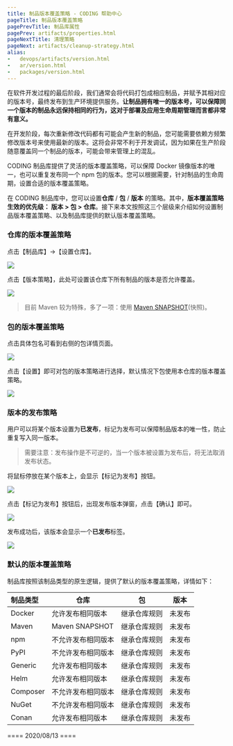 ```yaml
---
title: 制品版本覆盖策略 - CODING 帮助中心
pageTitle: 制品版本覆盖策略
pagePrevTitle: 制品库属性
pagePrev: artifacts/properties.html
pageNextTitle: 清理策略
pageNext: artifacts/cleanup-strategy.html
alias: 
-   devops/artifacts/version.html
-   ar/version.html
-   packages/version.html
---
```


在软件开发过程的最后阶段，我们通常会将代码打包成相应制品，并赋予其相对应的版本号，最终发布到生产环境提供服务。**让制品拥有唯一的版本号，可以保障同一个版本的制品永远保持相同的行为，这对于部署及应用生命周期管理而言都非常有意义。**

在开发阶段，每次重新修改代码都有可能会产生新的制品，您可能需要依赖方频繁修改版本号来使用最新的版本。这将会非常不利于开发调试，因为如果在生产阶段随意覆盖同一个制品的版本，可能会带来管理上的混乱。

CODING 制品库提供了灵活的版本覆盖策略，可以保障 Docker 镜像版本的唯一，也可以重复发布同一个 npm 包的版本。您可以根据需要，针对制品的生命周期，设置合适的版本覆盖策略。

在 CODING 制品库中，您可以设置**仓库** / **包** / **版本** 的策略。其中，**版本覆盖策略生效的优先级： 版本 > 包 > 仓库**。接下来本文按照这三个层级来介绍如何设置制品版本覆盖策略、以及制品库提供的默认版本覆盖策略。

### **仓库的版本覆盖策略**

点击【制品库】->【设置仓库】。

![](https://help-assets.codehub.cn/enterprise/20200717113242.png)

点击【版本策略】，此处可设置该仓库下所有制品的版本是否允许覆盖。

![](https://help-assets.codehub.cn/enterprise/20191227151851.png)

> 目前 Maven 较为特殊，多了一项：使用 [Maven SNAPSHOT](https://maven.apache.org/guides/getting-started/index.html)(快照)。

### **包的版本覆盖策略**

点击具体包名可看到右侧的包详情页面。

![](https://help-assets.codehub.cn/enterprise/20191227152110.png)

点击【设置】即可对包的版本策略进行选择，默认情况下包使用本仓库的版本覆盖策略。

![](https://help-assets.codehub.cn/enterprise/20191227152027.png)


### **版本的发布策略**

用户可以将某个版本设置为**已发布**，标记为发布可以保障制品版本的唯一性，防止重复写入同一版本。

> 需要注意：发布操作是不可逆的，当一个版本被设置为发布后，将无法取消发布状态。

将鼠标停放在某个版本上，会显示【标记为发布】按钮。

![](https://help-assets.codehub.cn/enterprise/20191227152224.png)

点击【标记为发布】按钮后，出现发布版本弹窗，点击【确认】即可。

![](https://help-assets.codehub.cn/enterprise/20191227152322.png)

发布成功后，该版本会显示一个**已发布**标签。

![](https://help-assets.codehub.cn/enterprise/20191227152351.png)

### **默认的版本覆盖策略**

制品库按照该制品类型的原生逻辑，提供了默认的版本覆盖策略，详情如下：

| 制品类型 | 仓库 | 包 | 版本 |
| :------| -- | -- | -- |
| Docker | 允许发布相同版本 | 继承仓库规则 | 未发布 |
| Maven  | Maven SNAPSHOT | 继承仓库规则 | 未发布 |         
| npm | 不允许发布相同版本 | 继承仓库规则 | 未发布 |           
| PyPI | 不允许发布相同版本 | 继承仓库规则  | 未发布 |
| Generic | 允许发布相同版本 | 继承仓库规则 | 未发布 |
| Helm | 允许发布相同版本 | 继承仓库规则 | 未发布 |
| Composer | 不允许发布相同版本 | 继承仓库规则 | 未发布 |      
| NuGet | 不允许发布相同版本 | 继承仓库规则 | 未发布 |
| Conan | 允许发布相同版本 | 继承仓库规则 | 未发布 |


==== 2020/08/13 ====
